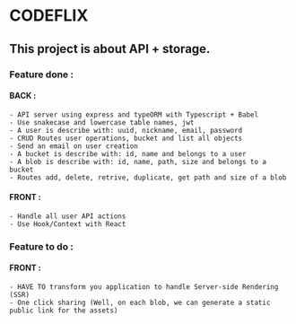 # CODEFLIX
## This project is about API + storage.

### Feature done :
#### BACK :
    - API server using express and typeORM with Typescript + Babel
    - Use snakecase and lowercase table names, jwt
    - A user is describe with: uuid, nickname, email, password
    - CRUD Routes user operations, bucket and list all objects
    - Send an email on user creation
    - A bucket is describe with: id, name and belongs to a user
    - A blob is describe with: id, name, path, size and belongs to a bucket
    - Routes add, delete, retrive, duplicate, get path and size of a blob 

#### FRONT :
    - Handle all user API actions
    - Use Hook/Context with React

### Feature to do :

#### FRONT :
    - HAVE TO transform you application to handle Server-side Rendering (SSR)
    - One click sharing (Well, on each blob, we can generate a static public link for the assets)